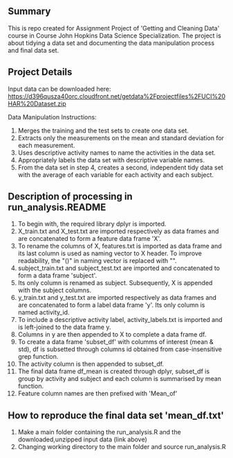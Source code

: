 ## Summary

This is repo created for Assignment Project of 'Getting and Cleaning Data' course in Course John Hopkins Data Science Specialization.
The project is about tidying a data set and documenting the data manipulation process and final data set.


## Project Details

Input data can be downloaded here:
https://d396qusza40orc.cloudfront.net/getdata%2Fprojectfiles%2FUCI%20HAR%20Dataset.zip

Data Manipulation Instructions:

1. Merges the training and the test sets to create one data set.
2. Extracts only the measurements on the mean and standard deviation for each measurement.
3. Uses descriptive activity names to name the activities in the data set.
4. Appropriately labels the data set with descriptive variable names.
5. From the data set in step 4, creates a second, independent tidy data set with the average of each variable for each activity and each subject.


## Description of processing in run_analysis.README

1. To begin with, the required library dplyr is imported.
2. X_train.txt and X_test.txt are imported respectively as data frames and are concatenated to form a feature data frame 'X'.
3. To rename the columns of X, features.txt is imported as data frame and its last column is used as naming vector to X header. To improve readability, the "()" in naming vector is replaced with "".
4. subject_train.txt and subject_test.txt are imported and concatenated to form a data frame 'subject'. 
5. Its only column is renamed as subject. Subsequently, X is appended with the subject columns.
6. y_train.txt and y_test.txt are imported respectively as data frames and are concatenated to form a label data frame 'y'. Its only column is named activity_id.
7. To include a descriptive activity label, activity_labels.txt is imported and is left-joined to the data frame y.
8. Columns in y are then appended to X to complete a data frame df.
9. To create a data frame 'subset_df' with columms of interest (mean & std), df is subsetted through columns id obtained from case-insensitive grep function.
10. The activity column is then appended to subset_df.
11. The final data frame df_mean is created through dplyr, subset_df is group by activity and subject and each column is summarised by mean function.
12. Feature column names are then prefixed with 'Mean_of'

## How to reproduce the final data set 'mean_df.txt'
1. Make a main folder containing the run_analysis.R and the downloaded,unzipped input data (link above)
2. Changing working directory to the main folder and source run_analysis.R
